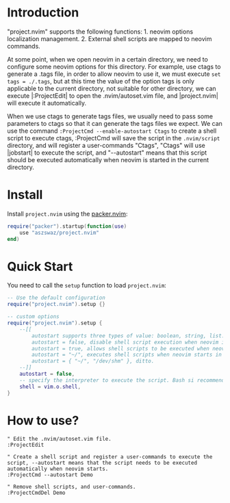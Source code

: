 # Introduction

"project.nvim" supports the following functions:
    1. neovim options localization management.
    2. External shell scripts are mapped to neovim commands.

At some point, when we open neovim in a certain directory, we need to
configure some neovim options for this directory. For example, use ctags to
generate a .tags file, in order to allow neovim to use it, we must execute
`set tags = ./.tags`, but at this time the value of the option tags is
only applicable to the current directory, not suitable for other directory,
we can execute |:ProjectEdit| to open the .nvim/autoset.vim file, and
|project.nvim| will execute it automatically.

When we use ctags to generate tags files, we usually need to pass some
parameters to ctags so that it can generate the tags files we expect.
We can use the command `:ProjectCmd --enable-autostart Ctags` to create a shell
script to execute ctags, :ProjectCmd will save the script in the
`.nvim/script` directory, and will register a user-commands "Ctags",
"Ctags" will use |jobstart| to execute the script, and "--autostart" means
that this script should be executed automatically when neovim is started in
the current directory.

# Install

Install `project.nvim` using the [packer.nvim](https://github.com/wbthomason/packer.nvim):

```lua
require("packer").startup(function(use)
    use "aszswaz/project.nvim"
end)
```

# Quick Start

You need to call the `setup` function to load `project.nvim`:

```lua
-- Use the default configuration
require("project.nvim").setup {}

-- custom options
require("project.nvim").setup {
    --[[
        autostart supports three types of value: boolean, string, list.
        autostart = false, disable shell script execution when neovim is started.
        autostart = true, allows shell scripts to be executed when neovim starts.
        autostart = "~/", executes shell scripts when neovim starts in the specified directory and subdirectories.
        autostart = { "~/", "/dev/shm" }, ditto.
    --]]
    autostart = false,
    -- specify the interpreter to execute the script. Bash si recommended.
    shell = vim.o.shell,
}
```

# How to use?

```vimscript
" Edit the .nvim/autoset.vim file.
:ProjectEdit

" Create a shell script and register a user-commands to execute the script, --autostart means that the script needs to be executed automatically when neovim starts.
:ProjectCmd --autostart Demo

" Remove shell scripts, and user-commands.
:ProjectCmdDel Demo
```
